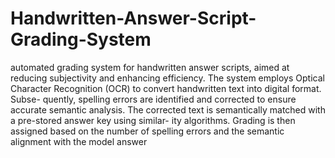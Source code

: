 # Handwritten-Answer-Script-Grading-System
automated grading system for handwritten answer scripts, aimed
at reducing subjectivity and enhancing efficiency. The system employs Optical Character
Recognition (OCR) to convert handwritten text into digital format. Subse- quently, spelling
errors are identified and corrected to ensure accurate semantic analysis. The corrected text is
semantically matched with a pre-stored answer key using similar- ity algorithms. Grading is
then assigned based on the number of spelling errors and the semantic alignment with the
model answer
